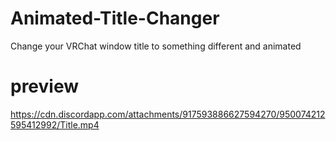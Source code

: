 # Animated-Title-Changer
Change your VRChat window title to something different and animated

# preview
https://cdn.discordapp.com/attachments/917593886627594270/950074212595412992/Title.mp4
